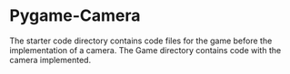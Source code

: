 # Pygame-Camera
The starter code directory contains code files for the game before the implementation of a camera. The Game directory contains code with the camera implemented.